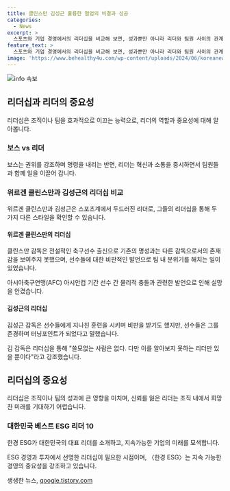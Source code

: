 ```yaml
---
title: 클린스만 김성근 훌륭한 협업의 비결과 성공
categories:
  - News
excerpt: >
  스포츠와 기업 경영에서의 리더십을 비교해 보면, 성과뿐만 아니라 리더와 팀원 사이의 관계가 중요하다. 축구 감독인 클린스만과 김성근은 선수 시절과 리더로서 각각의 이미지가 다르다. 클린스만은 전설적인 선수 출신이지만 감독으로는 논란이 많았고, 김성근은 선수 시절 명성은 크지 않았지만 지도자로서 경험이 풍부하며 선수들과의 신뢰를 구축했다. 리더십에는 정답이 없지만, 신뢰를 잃은 리더와 팀에 희망을 줄 수 있는 리더의 차이가 중요하다. 한경 ESG는 이와 같은 리더십의 중요성을 강조하며 지속가능한 기업의 미래를 모색하고 있다.
feature_text: >
  스포츠와 기업 경영에서의 리더십을 비교해 보면, 성과뿐만 아니라 리더와 팀원 사이의 관계가 중요하다. 축구 감독인 클린스만과 김성근은 선수 시절과 리더로서 각각의 이미지가 다르다. 클린스만은 전설적인 선수 출신이지만 감독으로는 논란이 많았고, 김성근은 선수 시절 명성은 크지 않았지만 지도자로서 경험이 풍부하며 선수들과의 신뢰를 구축했다. 리더십에는 정답이 없지만, 신뢰를 잃은 리더와 팀에 희망을 줄 수 있는 리더의 차이가 중요하다. 한경 ESG는 이와 같은 리더십의 중요성을 강조하며 지속가능한 기업의 미래를 모색하고 있다.
image: 'https://www.behealthy4u.com/wp-content/uploads/2024/06/koreanews.jpg'
---
```


<p><img src="https://www.behealthy4u.com/wp-content/uploads/2024/06/koreanews.jpg" alt="info 속보" /></p>

<h2 data-ke-size="size26">리더십과 리더의 중요성</h2>

<p data-ke-size="size16">리더십은 조직이나 팀을 효과적으로 이끄는 능력으로, 리더의 역할과 중요성에 대해 알아봅니다.</p>

<h3>보스 vs 리더</h3>

<p data-ke-size="size16">보스는 권위를 강조하며 명령을 내리는 반면, 리더는 혁신과 소통을 중시하면서 팀원들과 함께 일을 이끌어 갑니다.</p>

<h3>위르겐 클린스만과 김성근의 리더십 비교</h3>

<p data-ke-size="size16">위르겐 클린스만과 김성근은 스포츠계에서 두드러진 리더로, 그들의 리더십을 통해 두 가지 다른 스타일을 확인할 수 있습니다.</p>

<h4>위르겐 클린스만의 리더십</h4>

<p data-ke-size="size16">클린스만 감독은 전설적인 축구선수 출신으로 기존의 명성과는 다른 감독으로서의 존재감을 보여주지 못했으며, 선수들에 대한 비판적인 발언으로 팀 내 분위기를 해치는 일이 있었습니다.</p>

<p data-ke-size="size16">아시아축구연맹(AFC) 아시안컵 기간 선수 간 물리적 충돌과 관련한 발언으로 인해 실망을 안겼습니다.</p>

<h4>김성근의 리더십</h4>

<p data-ke-size="size16">김성근 감독은 선수들에게 지나친 훈련을 시키며 비판을 받기도 했지만, 선수들은 그를 존경하며 터닝포인트가 되었다고 말했습니다.</p>

<p data-ke-size="size16">김 감독은 리더십을 통해 "쓸모없는 사람은 없다. 다만 이를 알아보지 못하는 리더만 있을 뿐이다"라고 강조했습니다.</p>

<h2 data-ke-size="size26">리더십의 중요성</h2>

<p data-ke-size="size16">리더십은 조직이나 팀의 성과에 큰 영향을 미치며, 신뢰를 잃은 리더는 조직 내에서 희망찬 미래를 기대하기 어렵습니다.</p>

<h3>대한민국 베스트 ESG 리더 10</h3>

<p data-ke-size="size16">한경 ESG가 대한민국의 대표 리더를 소개하고, 지속가능한 기업의 미래를 모색합니다.</p>

<p data-ke-size="size16">ESG 경영과 투자에서 선명한 리더십이 필요한 시점이며, 〈한경 ESG〉는 지속 가능한 경영의 중요성을 강조하고 있습니다.</p>
생생한 뉴스, <a href="https://qoogle.tistory.com" rel="dofollow">qoogle.tistory.com</a>


